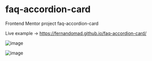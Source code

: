 # faq-accordion-card

Frontend Mentor project faq-accordion-card

Live example -> https://fernandomad.github.io/faq-accordion-card/

![image](https://user-images.githubusercontent.com/16064465/110726968-00bd5e80-81e0-11eb-8a96-4fdd4c084866.png)

![image](https://user-images.githubusercontent.com/16064465/110726948-f733f680-81df-11eb-9d78-b4ff953900a5.png)
